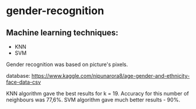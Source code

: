 # gender-recognition

## Machine learning techniques:
* KNN
* SVM

Gender recognition was based on picture's pixels.

database: https://www.kaggle.com/nipunarora8/age-gender-and-ethnicity-face-data-csv

KNN algorithm gave the best results for k = 19. Accuracy for this number of neighbours was 77,6%.
SVM algorithm gave much better results - 90%. 
